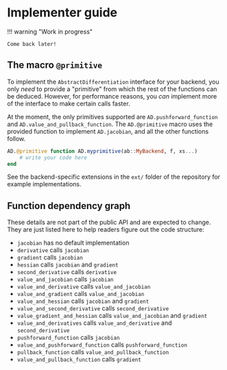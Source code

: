 # Implementer guide

!!! warning "Work in progress"
    
    Come back later!

## The macro `@primitive`

To implement the `AbstractDifferentiation` interface for your backend, you only _need_ to provide a "primitive" from which the rest of the functions can be deduced.
However, for performance reasons, you _can_ implement more of the interface to make certain calls faster.

At the moment, the only primitives supported are `AD.pushforward_function` and `AD.value_and_pullback_function`.
The `AD.@primitive` macro uses the provided function to implement `AD.jacobian`, and all the other functions follow.

```julia
AD.@primitive function AD.myprimitive(ab::MyBackend, f, xs...)
    # write your code here
end
```

See the backend-specific extensions in the `ext/` folder of the repository for example implementations.

## Function dependency graph

These details are not part of the public API and are expected to change.
They are just listed here to help readers figure out the code structure:

  - `jacobian` has no default implementation
  - `derivative` calls `jacobian`
  - `gradient` calls `jacobian`
  - `hessian` calls `jacobian` and `gradient`
  - `second_derivative` calls `derivative`
  - `value_and_jacobian` calls `jacobian`
  - `value_and_derivative` calls `value_and_jacobian`
  - `value_and_gradient` calls `value_and_jacobian`
  - `value_and_hessian` calls `jacobian` and `gradient`
  - `value_and_second_derivative` calls `second_derivative`
  - `value_gradient_and_hessian` calls `value_and_jacobian` and `gradient`
  - `value_and_derivatives` calls `value_and_derivative` and `second_derivative`
  - `pushforward_function` calls `jacobian`
  - `value_and_pushforward_function` calls `pushforward_function`
  - `pullback_function` calls `value_and_pullback_function`
  - `value_and_pullback_function` calls `gradient`
